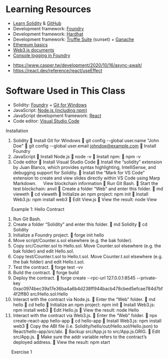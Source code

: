 # Learning Resources
+ [Learn Solidity](https://www.alchemy.com/university/courses/solidity) & [GitHub](https://github.com/alchemyplatform/learn-solidity-presentations)
+ Development framework: [Foundry](https://book.getfoundry.sh/)
+ Development framework: [Hardhat](https://hardhat.org/)
+ Development framework: [Truffle Suite](https://archive.trufflesuite.com/) (sunset) + [Ganache](https://archive.trufflesuite.com/ganache/)
+ [Ethereum basics](https://docs.alchemy.com/docs/ethereum-basics)
+ [Web3.js documents](https://docs.web3js.org/)
+ [Console logging in Foundry](https://book.getfoundry.sh/reference/forge-std/console-log)
* https://www.casper.tw/development/2020/10/16/async-await/
* https://react.dev/reference/react/useEffect

# Software Used in This Class
+ Solidity: [Foundry](https://book.getfoundry.sh/) + [Git for Windows](https://gitforwindows.org/)
+ JavaScript: [Node.js (including npm)](https://nodejs.org/en/download/prebuilt-installer)
+ JavaScript development framework: [React](https://react.dev/)
+ Code editor: [Visual Studio Code](https://code.visualstudio.com/)


Installation
1.	Solidity
	Install Git for Windows
	git config --global user.name "John Doe"
	git config --global user.email johndoe@example.com
	Install Foundry
2.	JavaScript
	Install Node.js
	node -v
	Install npm: 
	npm -v
3.	Code editor
	Install Visual Studio Code
	Install the “solidity” extension by Juan Blanco, which provides syntax highlighting, IntelliSense, and debugging support for Solidity.
	Install the “Mark for VS Code” extension to create and view slides directly within VS Code using Marp Markdown.
 
View blockchain information
	Run Git Bash.
	Start the test blockchain: anvil
	Create a folder “Web” and enter this folder.
	md vieweth
	cd vieweth
	Initialize an npm project: npm init
	Install Web3.js: npm install web3
	Edit View.js
	View the result: node View

 
Example 1: Hello Contract
1.	Run Git Bash.
2.	Create a folder “Solidity” and enter this folder.
	md Solidity
	cd Solidity
3.	Initialize a Foundry project.
	forge init hello
4.	Move script/Counter.s.sol elsewhere (e.g. the bak folder).
5.	Copy src/Counter.sol to Hello.sol. Move Counter.sol elsewhere (e.g. the bak folder) and edit Hello.sol.
6.	Copy test/Counter.t.sol to Hello.t.sol. Move Counter.t.sol elsewhere (e.g. the bak folder) and edit Hello.t.sol.
7.	Test the contract.
	forge test -vv
8.	Build the contract.
	forge build
9.	Deploy the contract.
	forge create --rpc-url 127.0.0.1:8545 --private-key 0xac0974bec39a17e36ba4a6b4d238ff944bacb478cbed5efcae784d7bf4f2ff80 src/Hello.sol:Hello
10.	Interact with the contract via Node.js.
	Enter the “Web” folder.
	md hello
	cd hello
	Initialize an npm project: npm init
	Install Web3.js: npm install web3
	Edit Hello.js
	View the result: node Hello
11.	Interact with the contract via Web3.js.
	Enter the “Web” folder.
	npx create-react-app hello-app
	cd hello-app
	Install Web3.js: npm install web3
	Copy the ABI file (i.e. Solidity/hello/out/Hello.sol/Hello.json) to React/hello-app/src/abi.
	Backup src/App.js to src/App.js.ORIG.
	Edit src/App.js.
	Make sure the addr variable refers to the contract’s deployed address.
	View the result: npm start

 
Exercise 1

